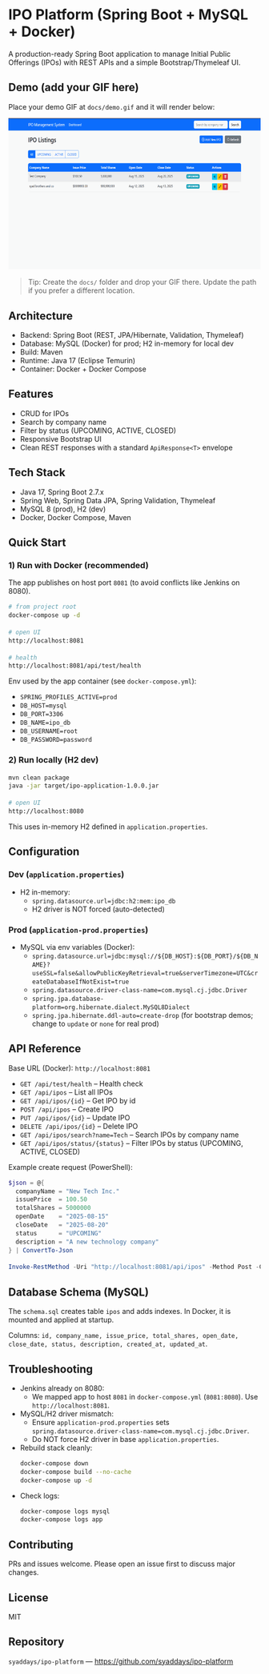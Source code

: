 # IPO Platform (Spring Boot + MySQL + Docker)

A production-ready Spring Boot application to manage Initial Public Offerings (IPOs) with REST APIs and a simple Bootstrap/Thymeleaf UI.

## Demo (add your GIF here)

Place your demo GIF at `docs/demo.gif` and it will render below:

![Application Demo](docs/demo.gif)

> Tip: Create the `docs/` folder and drop your GIF there. Update the path if you prefer a different location.

## Architecture
- Backend: Spring Boot (REST, JPA/Hibernate, Validation, Thymeleaf)
- Database: MySQL (Docker) for prod; H2 in-memory for local dev
- Build: Maven
- Runtime: Java 17 (Eclipse Temurin)
- Container: Docker + Docker Compose

## Features
- CRUD for IPOs
- Search by company name
- Filter by status (UPCOMING, ACTIVE, CLOSED)
- Responsive Bootstrap UI
- Clean REST responses with a standard `ApiResponse<T>` envelope

## Tech Stack
- Java 17, Spring Boot 2.7.x
- Spring Web, Spring Data JPA, Spring Validation, Thymeleaf
- MySQL 8 (prod), H2 (dev)
- Docker, Docker Compose, Maven

## Quick Start

### 1) Run with Docker (recommended)
The app publishes on host port `8081` (to avoid conflicts like Jenkins on 8080).

```bash
# from project root
docker-compose up -d

# open UI
http://localhost:8081

# health
http://localhost:8081/api/test/health
```

Env used by the app container (see `docker-compose.yml`):
- `SPRING_PROFILES_ACTIVE=prod`
- `DB_HOST=mysql`
- `DB_PORT=3306`
- `DB_NAME=ipo_db`
- `DB_USERNAME=root`
- `DB_PASSWORD=password`

### 2) Run locally (H2 dev)
```bash
mvn clean package
java -jar target/ipo-application-1.0.0.jar

# open UI
http://localhost:8080
```
This uses in-memory H2 defined in `application.properties`.

## Configuration

### Dev (`application.properties`)
- H2 in-memory:
  - `spring.datasource.url=jdbc:h2:mem:ipo_db`
  - H2 driver is NOT forced (auto-detected)

### Prod (`application-prod.properties`)
- MySQL via env variables (Docker):
  - `spring.datasource.url=jdbc:mysql://${DB_HOST}:${DB_PORT}/${DB_NAME}?useSSL=false&allowPublicKeyRetrieval=true&serverTimezone=UTC&createDatabaseIfNotExist=true`
  - `spring.datasource.driver-class-name=com.mysql.cj.jdbc.Driver`
  - `spring.jpa.database-platform=org.hibernate.dialect.MySQL8Dialect`
  - `spring.jpa.hibernate.ddl-auto=create-drop` (for bootstrap demos; change to `update` or `none` for real prod)

## API Reference
Base URL (Docker): `http://localhost:8081`

- `GET /api/test/health` – Health check
- `GET /api/ipos` – List all IPOs
- `GET /api/ipos/{id}` – Get IPO by id
- `POST /api/ipos` – Create IPO
- `PUT /api/ipos/{id}` – Update IPO
- `DELETE /api/ipos/{id}` – Delete IPO
- `GET /api/ipos/search?name=Tech` – Search IPOs by company name
- `GET /api/ipos/status/{status}` – Filter IPOs by status (UPCOMING, ACTIVE, CLOSED)

Example create request (PowerShell):
```powershell
$json = @{
  companyName = "New Tech Inc."
  issuePrice  = 100.50
  totalShares = 5000000
  openDate    = "2025-08-15"
  closeDate   = "2025-08-20"
  status      = "UPCOMING"
  description = "A new technology company"
} | ConvertTo-Json

Invoke-RestMethod -Uri "http://localhost:8081/api/ipos" -Method Post -ContentType "application/json" -Body $json
```

## Database Schema (MySQL)
The `schema.sql` creates table `ipos` and adds indexes. In Docker, it is mounted and applied at startup.

Columns: `id, company_name, issue_price, total_shares, open_date, close_date, status, description, created_at, updated_at`.

## Troubleshooting
- Jenkins already on 8080:
  - We mapped app to host `8081` in `docker-compose.yml` (`8081:8080`). Use `http://localhost:8081`.
- MySQL/H2 driver mismatch:
  - Ensure `application-prod.properties` sets `spring.datasource.driver-class-name=com.mysql.cj.jdbc.Driver`.
  - Do NOT force H2 driver in base `application.properties`.
- Rebuild stack cleanly:
  ```bash
  docker-compose down
  docker-compose build --no-cache
  docker-compose up -d
  ```
- Check logs:
  ```bash
  docker-compose logs mysql
  docker-compose logs app
  ```

## Contributing
PRs and issues welcome. Please open an issue first to discuss major changes.

## License
MIT

## Repository
`syaddays/ipo-platform` — https://github.com/syaddays/ipo-platform 